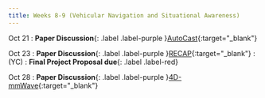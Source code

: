 ```yaml
---
title: Weeks 8-9 (Vehicular Navigation and Situational Awareness)
---
```


Oct 21
: **Paper Discussion**{: .label .label-purple }[AutoCast](https://app.perusall.com/courses/cos597e_f2025-advanced-topics-in-computer-science-neural-sensing-modeling-and-understanding/autocast){:target="_blank"}

Oct 23
: **Paper Discussion**{: .label .label-purple }[RECAP](https://app.perusall.com/courses/cos597e_f2025-advanced-topics-in-computer-science-neural-sensing-modeling-and-understanding/recap-287911751){:target="_blank"}
  : (YC)
: **Final Project Proposal due**{: .label .label-red}

Oct 28
: **Paper Discussion**{: .label .label-purple }[4D-mmWave](){:target="_blank"}
